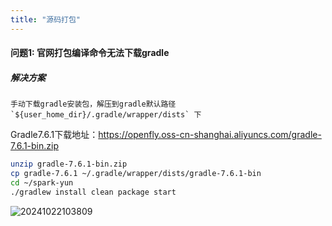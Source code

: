 ```yaml
---
title: "源码打包"
---
```


#### 问题1: 官网打包编译命令无法下载gradle

##### 解决方案

```text
手动下载gradle安装包，解压到gradle默认路径 `${user_home_dir}/.gradle/wrapper/dists` 下
```

Gradle7.6.1下载地址：https://openfly.oss-cn-shanghai.aliyuncs.com/gradle-7.6.1-bin.zip

```bash
unzip gradle-7.6.1-bin.zip
cp gradle-7.6.1 ~/.gradle/wrapper/dists/gradle-7.6.1-bin
cd ~/spark-yun
./gradlew install clean package start
```

![20241022103809](https://img.isxcode.com/picgo/20241022103809.png)
